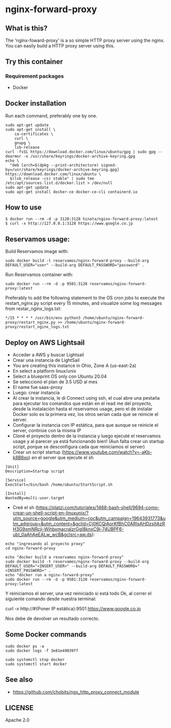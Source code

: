 # nginx-forward-proxy

## What is this?

The 'nginx-foward-proxy' is a so simple HTTP proxy server using the nginx.
You can easily build a HTTP proxy server using this.

## Try this container

### Requirement packages

- Docker

## Docker installation

Run each command, preferably one by one.

```
sudo apt-get update
sudo apt-get install \
    ca-certificates \
    curl \
    gnupg \
    lsb-release
curl -fsSL https://download.docker.com/linux/ubuntu/gpg | sudo gpg --dearmor -o /usr/share/keyrings/docker-archive-keyring.gpg
echo \
  "deb [arch=$(dpkg --print-architecture) signed-by=/usr/share/keyrings/docker-archive-keyring.gpg] https://download.docker.com/linux/ubuntu \
  $(lsb_release -cs) stable" | sudo tee /etc/apt/sources.list.d/docker.list > /dev/null
sudo apt-get update
sudo apt-get install docker-ce docker-ce-cli containerd.io
```

## How to use

```
$ docker run --rm -d -p 3128:3128 hinata/nginx-forward-proxy:latest
$ curl -x http://127.0.0.1:3128 https://www.google.co.jp
```

## Reservamos usage:

Build Reservamos image with:

```
sudo docker build -t reservamos/nginx-forward-proxy --build-arg DEFAULT_USER="user" --build-arg DEFAULT_PASSWORD="password" .
```

Run Reservamos container with:

```
sudo docker run --rm -d -p 9501:3128 reservamos/nginx-forward-proxy:latest
```

Preferably to add the following statement to the OS cron jobs to execute the restart_nginx.py script every 15 minutes, and visualize some log messages from restar_nginx_logs.txt:

```
*/15 * * * * /usr/bin/env python3 /home/ubuntu/nginx-forward-proxy/restart_nginx.py >> /home/ubuntu/nginx-forward-proxy/restart_nginx_logs.txt
```

## Deploy on AWS Lightsail

- Acceder a AWS y buscar Lightsail
- Crear una instancia de LightSail
- You are creating this instance in Ohio, Zone A (us-east-2a)
- En select a platform linux/unix
- Select a blueprint OS only con Ubuntu 20.04
- Se seleccionó el plan de 3.5 USD al mes
- El name fue saas-proxy
- Luego: crear instancia
- Al crear la instancia, le di Connect using ssh, el cual abre una pestaña para ejecutar los comandos que están en el read me del proyecto, desde la instalación hasta el reservamos usage, pero el de instalar Docker solo es la primera vez, los otros serían cada que se reinicie el server.
- Configurar la instancia con IP estática, para que aunque se reinicie el server, continúe con la misma IP
- Cloné el proyecto dentro de la instancia y luego ejecuté el reservamos usage y al parecer ya está funcionando bien! (Aun falta crear un startup script, porque se desconfigura cada que reiniciamos el server)
- Crear un script startup (https://www.youtube.com/watch?v=-aKb-k8B8xo) en el server que ejecute el sh

```
[Unit]
Description=Startup script

[Service]
ExecStart=/bin/bash /home/ubuntu/StartScript.sh

[Install]
WantedBy=multi-user.target
```

- Creé el sh (https://platzi.com/tutoriales/1468-bash-shell/9694-como-crear-un-shell-script-en-linuxunix/?utm_source=google&utm_medium=cpc&utm_campaign=19643931773&utm_adgroup=&utm_content=&gclid=Cj0KCQiAorKfBhC0ARIsAHDzsltAzRH3G9xmNRcji-WjhbxmacraIzrGgI8knxC9i-74UBPF6-ubI_0aAhAeEALw_wcB&gclsrc=aw.ds):

```
echo "ingresando al proyecto proxy"
cd nginx-forward-proxy

echo "docker build a reservamos nginx-forward-proxy"
sudo docker build -t reservamos/nginx-forward-proxy --build-arg DEFAULT_USER="<INSERT_USER>" --build-arg DEFAULT_PASSWORD="<INSERT_PASSWORD>" .
echo "docker run a nginx-forward-proxy"
sudo docker run --rm -d -p 9501:3128 reservamos/nginx-forward-proxy:latest
```

Y reiniciamos el server, una vez reiniciado si está todo Ok, al correr el siguiente comando desde nuestra terminal:

curl -x http://#{Poner IP estática}:9501 https://www.google.co.jp

Nos debe de devolver un resultado correcto.

## Some Docker commands

```
sudo docker ps -a
sudo docker logs -f 3e81e49039ff

sudo systemctl stop docker
sudo systemctl start docker
```

## See also

- https://github.com/chobits/ngx_http_proxy_connect_module

## LICENSE

Apache 2.0
